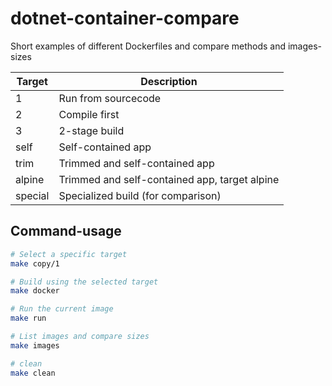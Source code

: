 # dotnet-container-compare

Short examples of different Dockerfiles and compare methods and images-sizes

| Target  | Description                                   |
| ------- | --------------------------------------------- |
| 1       | Run from sourcecode                           |
| 2       | Compile first                                 |
| 3       | 2-stage build                                 |
| self    | Self-contained app                            |
| trim    | Trimmed and self-contained app                |
| alpine  | Trimmed and self-contained app, target alpine |
| special | Specialized build (for comparison)            |

## Command-usage
```sh
# Select a specific target
make copy/1
```

```sh
# Build using the selected target
make docker
```

```sh
# Run the current image
make run
```

```sh
# List images and compare sizes
make images
```

```sh
# clean
make clean
```